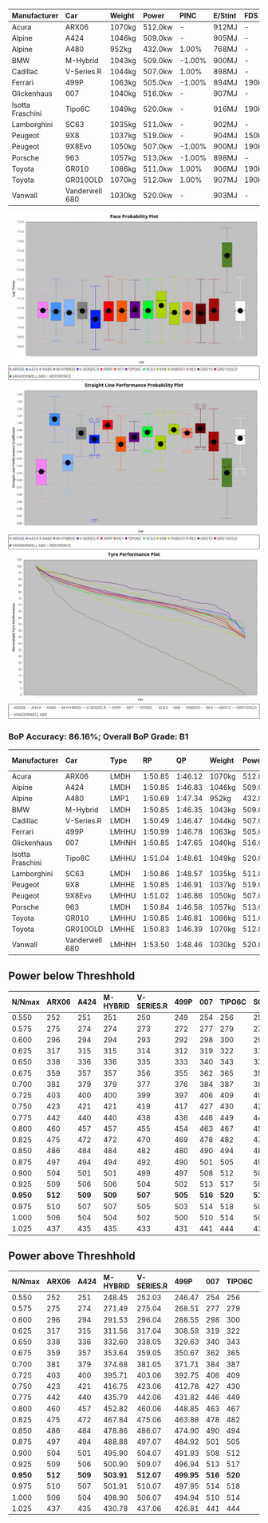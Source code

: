 | Manufacturer     | Car            | Weight | Power   | PINC    | E/Stint | FDS     |
|:-|:-|:-|:-|:-|:-|:-|
| Acura            | ARX06          | 1070kg | 512.0kw |    -    | 912MJ   |    -    |
| Alpine           | A424           | 1046kg | 509.0kw |    -    | 905MJ   |    -    |
| Alpine           | A480           | 952kg  | 432.0kw | 1.00%   | 768MJ   |    -    |
| BMW              | M-Hybrid       | 1043kg | 509.0kw | -1.00%  | 900MJ   |    -    |
| Cadillac         | V-Series.R     | 1044kg | 507.0kw | 1.00%   | 898MJ   |    -    |
| Ferrari          | 499P           | 1063kg | 505.0kw | -1.00%  | 894MJ   | 190kph  |
| Glickenhaus      | 007            | 1040kg | 516.0kw |    -    | 907MJ   |    -    |
| Isotta Fraschini | Tipo6C         | 1049kg | 520.0kw |    -    | 916MJ   | 190kph  |
| Lamborghini      | SC63           | 1035kg | 511.0kw |    -    | 902MJ   |    -    |
| Peugeot          | 9X8            | 1037kg | 519.0kw |    -    | 904MJ   | 150kph  |
| Peugeot          | 9X8Evo         | 1050kg | 507.0kw | -1.00%  | 900MJ   | 190kph  |
| Porsche          | 963            | 1057kg | 513.0kw | -1.00%  | 898MJ   |    -    |
| Toyota           | GR010          | 1086kg | 511.0kw | 1.00%   | 906MJ   | 190kph  |
| Toyota           | GR010OLD       | 1070kg | 512.0kw | 1.00%   | 907MJ   | 190kph  |
| Vanwall          | Vanderwell 680 | 1030kg | 520.0kw |    -    | 903MJ   |    -    |

![PACECHART](./IMG/ACOMETHOD.png)
![STRAIGHTLINEPERFORMANCECHART](./IMG/ACOMETHOD_sp.png)
![TYREPERFORMANCECHART](./IMG/ACOMETHOD_tw.png)

### BoP Accuracy: 86.16%; Overall BoP Grade: B1
| Manufacturer     | Car            | Type  | RP      | QP      | Weight | Power¹  | Threshhold | PINC    | Power²   | E/Stint | AVG Vmax  | FDS     | RDLC | L/Stint | BOP-Grade | Model Accuracy | Model Points | Match%  | SimDiff |
|:-|:-|:-|:-|:-|:-|:-|:-|:-|:-|:-|:-|:-|:-|:-|:-|:-|:-|:-|:-|
| Acura            | ARX06          | LMDH  | 1:50.85 | 1:46.12 | 1070kg | 512.0kw | 210.0kph   |    -    | 512.00kw |  912MJ  | 279.82kph |    -    | 1.00 | 33      | +D1       | 100.00%        | 995          | 68.82%  | #       |
| Alpine           | A424           | LMDH  | 1:50.85 | 1:46.83 | 1046kg | 509.0kw | 210.0kph   |    -    | 509.00kw |  905MJ  | 291.53kph |    -    | 1.01 | 33      | ~A1       | 86.43%         | 618          | 95.62%  | #       |
| Alpine           | A480           | LMP1  | 1:50.69 | 1:47.34 |  952kg | 432.0kw | 210.0kph   | 1.00%   | 436.30kw |  768MJ  | 280.96kph |    -    | 0.98 | 31      | ~A1       | 68.63%         | 967          | 100.00% | #       |
| BMW              | M-Hybrid       | LMDH  | 1:50.85 | 1:46.35 | 1043kg | 509.0kw | 210.0kph   | -1.00%  | 503.90kw |  900MJ  | 288.38kph |    -    | 1.01 | 33      | +A2       | 93.77%         | 1672         | 90.04%  | #       |
| Cadillac         | V-Series.R     | LMDH  | 1:50.49 | 1:46.47 | 1044kg | 507.0kw | 210.0kph   | 1.00%   | 512.10kw |  898MJ  | 286.55kph |    -    | 1.02 | 33      | -B2       | 83.12%         | 1921         | 82.90%  | #       |
| Ferrari          | 499P           | LMHHU | 1:50.99 | 1:46.78 | 1063kg | 505.0kw | 210.0kph   | -1.00%  | 500.00kw |  894MJ  | 288.41kph | 190kph  | 1.03 | 33      | ~A1       | 69.49%         | 1950         | 100.00% | #       |
| Glickenhaus      | 007            | LMHNH | 1:50.85 | 1:47.65 | 1040kg | 516.0kw | 210.0kph   |    -    | 516.00kw |  907MJ  | 287.37kph |    -    | 0.95 | 33      | ~A1       | 89.50%         | 1518         | 98.45%  | #       |
| Isotta Fraschini | Tipo6C         | LMHHU | 1:51.04 | 1:48.61 | 1049kg | 520.0kw | 210.0kph   |    -    | 520.00kw |  916MJ  | 288.85kph | 190kph  | 1.05 | 33      | +C2       | 73.56%         | 64           | 73.36%  | #       |
| Lamborghini      | SC63           | LMDH  | 1:50.86 | 1:48.57 | 1035kg | 511.0kw | 210.0kph   |    -    | 511.00kw |  902MJ  | 289.42kph |    -    | 1.05 | 33      | +A2       | 95.82%         | 459          | 93.79%  | #       |
| Peugeot          | 9X8            | LMHHE | 1:50.85 | 1:46.91 | 1037kg | 519.0kw | 210.0kph   |    -    | 519.00kw |  904MJ  | 287.32kph | 150kph  | 1.03 | 33      | ~A1       | 88.75%         | 2383         | 98.90%  | #       |
| Peugeot          | 9X8Evo         | LMHHU | 1:51.02 | 1:46.86 | 1050kg | 507.0kw | 210.0kph   | -1.00%  | 501.90kw |  900MJ  | 288.55kph | 190kph  | 1.01 | 33      | ~A1       | 66.97%         | 221          | 100.00% | #       |
| Porsche          | 963            | LMDH  | 1:50.84 | 1:46.58 | 1057kg | 513.0kw | 210.0kph   | -1.00%  | 507.90kw |  898MJ  | 287.78kph |    -    | 1.00 | 33      | ~A1       | 81.02%         | 5243         | 100.00% | #       |
| Toyota           | GR010          | LMHHU | 1:50.85 | 1:46.81 | 1086kg | 511.0kw | 210.0kph   | 1.00%   | 516.10kw |  906MJ  | 287.73kph | 190kph  | 1.00 | 33      | ~A1       | 73.70%         | 2701         | 100.00% | #       |
| Toyota           | GR010OLD       | LMHHE | 1:50.83 | 1:46.39 | 1070kg | 512.0kw | 210.0kph   | 1.00%   | 517.10kw |  907MJ  | 286.32kph | 190kph  | 1.02 | 33      | -A2       | 99.03%         | 1536         | 92.95%  | #       |
| Vanwall          | Vanderwell 680 | LMHNH | 1:53.50 | 1:48.46 | 1030kg | 520.0kw | 210.0kph   |    -    | 520.00kw |  903MJ  | 282.28kph |    -    | 1.02 | 33      | +Ω2       | 97.01%         | 649          | -2.44%  | #       |

## Power below Threshhold
| N/Nmax    | ARX06   | A424    | M-HYBRID | V-SERIES.R | 499P    | 007     | TIPO6C  | SC63    | 9X8     | 9X8EVO  | 963     | GR010   | GR010OLD | VANDERWELL 680 | ​     | RPM      | A480       |
|:-|:-|:-|:-|:-|:-|:-|:-|:-|:-|:-|:-|:-|:-|:-|:-|:-|:-|
|  0.550    |  252    |  251    |  251     |  250       |  249    |  254    |  256    |  252    |  256    |  250    |  253    |  252    |  252     |  256           |  ​    |   --     |  0.00      |
|  0.575    |  275    |  274    |  274     |  273       |  272    |  277    |  279    |  275    |  279    |  273    |  276    |  275    |  275     |  279           |  ​    |   --     |  0.00      |
|  0.600    |  296    |  294    |  294     |  293       |  292    |  298    |  300    |  295    |  299    |  293    |  296    |  295    |  296     |  300           |  ​    |   --     |  0.00      |
|  0.625    |  317    |  315    |  315     |  314       |  312    |  319    |  322    |  316    |  321    |  314    |  317    |  316    |  317     |  322           |  ​    |   --     |  0.00      |
|  0.650    |  338    |  336    |  336     |  335       |  333    |  340    |  343    |  337    |  342    |  335    |  338    |  337    |  338     |  343           |  ​    |   --     |  0.00      |
|  0.675    |  359    |  357    |  357     |  356       |  355    |  362    |  365    |  359    |  364    |  356    |  360    |  359    |  359     |  365           |  ​    |   --     |  0.00      |
|  0.700    |  381    |  379    |  379     |  377       |  376    |  384    |  387    |  380    |  386    |  377    |  382    |  380    |  381     |  387           |  ​    |   --     |  0.00      |
|  0.725    |  403    |  400    |  400     |  399       |  397    |  406    |  409    |  402    |  408    |  399    |  403    |  402    |  403     |  409           |  ​    |   --     |  0.00      |
|  0.750    |  423    |  421    |  421     |  419       |  417    |  427    |  430    |  422    |  429    |  419    |  424    |  422    |  423     |  430           |  ​    |   --     |  0.00      |
|  0.775    |  442    |  440    |  440     |  438       |  436    |  446    |  449    |  441    |  448    |  438    |  443    |  441    |  442     |  449           |  ​    |  5000    |  255.58    |
|  0.800    |  460    |  457    |  457     |  455       |  454    |  463    |  467    |  459    |  466    |  455    |  461    |  459    |  460     |  467           |  ​    |  5500    |  301.69    |
|  0.825    |  475    |  472    |  472     |  470       |  469    |  478    |  482    |  474    |  481    |  470    |  476    |  474    |  475     |  482           |  ​    |  6000    |  336.77    |
|  0.850    |  486    |  484    |  484     |  482       |  480    |  490    |  494    |  485    |  493    |  482    |  487    |  485    |  486     |  494           |  ​    |  6500    |  380.87    |
|  0.875    |  497    |  494    |  494     |  492       |  490    |  501    |  505    |  496    |  504    |  492    |  498    |  496    |  497     |  505           |  ​    |  7000    |  424.97    |
|  0.900    |  504    |  501    |  501     |  499       |  497    |  508    |  512    |  503    |  511    |  499    |  505    |  503    |  504     |  512           |  ​    |  7500    |  435.99    |
|  0.925    |  509    |  506    |  506     |  504       |  502    |  513    |  517    |  508    |  516    |  504    |  510    |  508    |  509     |  517           |  ​    |  8000    |  431.98    |
| **0.950** | **512** | **509** | **509**  | **507**    | **505** | **516** | **520** | **511** | **519** | **507** | **513** | **511** | **512**  | **520**        | **​** | **8500** | **434.99** |
|  0.975    |  510    |  507    |  507     |  505       |  503    |  514    |  518    |  509    |  517    |  505    |  511    |  509    |  510     |  518           |  ​    |  9000    |  217.50    |
|  1.000    |  506    |  504    |  504     |  502       |  500    |  510    |  514    |  505    |  513    |  502    |  507    |  505    |  506     |  514           |  ​    |   --     |  0.00      |
|  1.025    |  437    |  435    |  435     |  433       |  431    |  441    |  444    |  436    |  443    |  433    |  438    |  436    |  437     |  444           |  ​    |   --     |  0.00      |

## Power above Threshhold
| N/Nmax    | ARX06   | A424    | M-HYBRID   | V-SERIES.R | 499P       | 007     | TIPO6C  | SC63    | 9X8     | 9X8EVO     | 963        | GR010      | GR010OLD   | VANDERWELL 680 | ​     | RPM      | A480       |
|:-|:-|:-|:-|:-|:-|:-|:-|:-|:-|:-|:-|:-|:-|:-|:-|:-|:-|
|  0.550    |  252    |  251    |  248.45    |  252.03    |  246.47    |  254    |  256    |  252    |  256    |  247.46    |  250.43    |  254.05    |  255.06    |  256           |  ​    |   --     |  0.00      |
|  0.575    |  275    |  274    |  271.49    |  275.04    |  268.51    |  277    |  279    |  275    |  279    |  270.50    |  273.47    |  277.06    |  278.06    |  279           |  ​    |   --     |  0.00      |
|  0.600    |  296    |  294    |  291.53    |  296.04    |  288.55    |  298    |  300    |  295    |  299    |  290.54    |  293.50    |  298.06    |  298.07    |  300           |  ​    |   --     |  0.00      |
|  0.625    |  317    |  315    |  311.56    |  317.04    |  308.59    |  319    |  322    |  316    |  321    |  310.58    |  314.54    |  319.07    |  320.07    |  322           |  ​    |   --     |  0.00      |
|  0.650    |  338    |  336    |  332.60    |  338.05    |  329.63    |  340    |  343    |  337    |  342    |  331.61    |  335.57    |  340.07    |  341.08    |  343           |  ​    |   --     |  0.00      |
|  0.675    |  359    |  357    |  353.64    |  359.05    |  350.67    |  362    |  365    |  359    |  364    |  352.65    |  356.61    |  362.08    |  363.08    |  365           |  ​    |   --     |  0.00      |
|  0.700    |  381    |  379    |  374.68    |  381.05    |  371.71    |  384    |  387    |  380    |  386    |  373.69    |  377.65    |  384.08    |  385.09    |  387           |  ​    |   --     |  0.00      |
|  0.725    |  403    |  400    |  395.71    |  403.06    |  392.75    |  406    |  409    |  402    |  408    |  394.73    |  399.68    |  406.09    |  407.09    |  409           |  ​    |   --     |  0.00      |
|  0.750    |  423    |  421    |  416.75    |  423.06    |  412.78    |  427    |  430    |  422    |  429    |  414.77    |  419.72    |  427.09    |  427.10    |  430           |  ​    |   --     |  0.00      |
|  0.775    |  442    |  440    |  435.79    |  442.06    |  431.82    |  446    |  449    |  441    |  448    |  433.80    |  438.75    |  446.10    |  446.10    |  449           |  ​    |  5000    |  255.58    |
|  0.800    |  460    |  457    |  452.82    |  460.06    |  448.85    |  463    |  467    |  459    |  466    |  450.84    |  455.78    |  463.10    |  464.11    |  467           |  ​    |  5500    |  301.69    |
|  0.825    |  475    |  472    |  467.84    |  475.06    |  463.88    |  478    |  482    |  474    |  481    |  465.86    |  470.81    |  478.10    |  479.11    |  482           |  ​    |  6000    |  336.77    |
|  0.850    |  486    |  484    |  478.86    |  486.07    |  474.90    |  490    |  494    |  485    |  493    |  476.88    |  482.83    |  490.10    |  491.11    |  494           |  ​    |  6500    |  380.87    |
|  0.875    |  497    |  494    |  488.88    |  497.07    |  484.92    |  501    |  505    |  496    |  504    |  486.90    |  492.84    |  501.11    |  502.12    |  505           |  ​    |  7000    |  424.97    |
|  0.900    |  504    |  501    |  495.90    |  504.07    |  491.93    |  508    |  512    |  503    |  511    |  493.92    |  499.86    |  508.11    |  509.12    |  512           |  ​    |  7500    |  435.99    |
|  0.925    |  509    |  506    |  500.90    |  509.07    |  496.94    |  513    |  517    |  508    |  516    |  498.92    |  504.86    |  513.11    |  514.12    |  517           |  ​    |  8000    |  431.98    |
| **0.950** | **512** | **509** | **503.91** | **512.07** | **499.95** | **516** | **520** | **511** | **519** | **501.93** | **507.87** | **516.11** | **517.12** | **520**        | **​** | **8500** | **434.99** |
|  0.975    |  510    |  507    |  501.91    |  510.07    |  497.95    |  514    |  518    |  509    |  517    |  499.93    |  505.87    |  514.11    |  515.12    |  518           |  ​    |  9000    |  217.50    |
|  1.000    |  506    |  504    |  498.90    |  506.07    |  494.94    |  510    |  514    |  505    |  513    |  496.92    |  502.86    |  510.11    |  511.12    |  514           |  ​    |   --     |  0.00      |
|  1.025    |  437    |  435    |  430.78    |  437.06    |  426.81    |  441    |  444    |  436    |  443    |  428.79    |  433.74    |  441.09    |  441.10    |  444           |  ​    |   --     |  0.00      |

